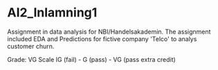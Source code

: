 # AI2_Inlamning1

Assignment in data analysis for NBI/Handelsakademin.
The assignment included EDA and Predictions for fictive company 'Telco' to analys customer churn.

Grade: VG
Scale IG (fail) - G (pass) - VG (pass extra credit)
